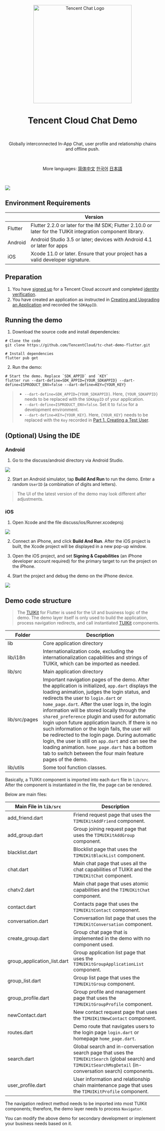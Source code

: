 <p align="center">
  <a href="https://www.tencentcloud.com/products/im?from=pub">
    <img src="https://qcloudimg.tencent-cloud.cn/raw/429a2f58678a1f5b150c6ae04aa0b569.png" width="320px" alt="Tencent Chat Logo" />
  </a>
</p>

<h1 align="center">Tencent Cloud Chat Demo</h1>

<br>

<p align="center">
  Globally interconnected In-App Chat, user profile and relationship chains and offline push.
</p>

<br>

<p align="center">
More languages:
  <a href="https://cloud.tencent.com/document/product/269/68823#.E7.AC.AC.E4.B8.89.E9.83.A8.E5.88.86.EF.BC.9A.E4.BD.BF.E7.94.A8-demo">简体中文</a>
  <a href="https://www.tencentcloud.com/ko/document/product/1047/45907#.ED.8C.8C.ED.8A.B83.3A-demo-.EC.82.AC.EC.9A.A9">한국어</a>
  <a href="https://www.tencentcloud.com/jp/document/product/1047/45907?lang=jp&pg=#.E3.81.9D.E3.81.AE3.EF.BC.9Ademo.E3.81.AE.E4.BD.BF.E7.94.A8">日本語</a>
</p>

<br>

![](https://qcloudimg.tencent-cloud.cn/raw/193ec650f17da6bb33edf5df5d978091.png)

## Environment Requirements

|   | Version |
|---------|---------|
| Flutter | Flutter 2.2.0 or later for the IM SDK; Flutter 2.10.0 or later for the TUIKit integration component library. |
| Android | Android Studio 3.5 or later; devices with Android 4.1 or later for apps |
| iOS | Xcode 11.0 or later. Ensure that your project has a valid developer signature. |

## Preparation

1. You have [signed up](https://intl.cloud.tencent.com/document/product/378/17985) for a Tencent Cloud account and completed [identity verification](https://intl.cloud.tencent.com/document/product/378/3629).
2. You have created an application as instructed in [Creating and Upgrading an Application](https://intl.cloud.tencent.com/document/product/1047/34577) and recorded the `SDKAppID`.


## Running the demo

1. Download the source code and install dependencies:

```shell
# Clone the code
git clone https://github.com/TencentCloud/tc-chat-demo-flutter.git

# Install dependencies
flutter pub get
```

2. Run the demo:
```shell
# Start the demo. Replace `SDK_APPID` and `KEY`
flutter run --dart-define=SDK_APPID={YOUR_SDKAPPID} --dart-define=ISPRODUCT_ENV=false --dart-define=KEY={YOUR_KEY}
```


>- `--dart-define=SDK_APPID={YOUR_SDKAPPID}`. Here, `{YOUR_SDKAPPID}` needs to be replaced with the `SDKAppID` of your application.
>- `--dart-define=ISPRODUCT_ENV=false`. Set it to `false` for a development environment.
>- `--dart-define=KEY={YOUR_KEY}`. Here, `{YOUR_KEY}` needs to be replaced with the `Key` recorded in [Part 1. Creating a Test User](#part1).
>

## (Optional) Using the IDE

### Android

1. Go to the discuss/android directory via Android Studio.

![](https://qcloudimg.tencent-cloud.cn/raw/6516f9b17c58915c4ebc93c5c8829831.png)

2. Start an Android simulator, tap **Build And Run** to run the demo. Enter a random `UserID` (a combination of digits and letters).

> The UI of the latest version of the demo may look different after adjustments.

### iOS

1. Open Xcode and the file discuss/ios/Runner.xcodeproj:

![](https://qcloudimg.tencent-cloud.cn/raw/6d74814ba9bce54c7439e8b3cea53e73.png)

2. Connect an iPhone, and click **Build And Run**. After the iOS project is built, the Xcode project will be displayed in a new pop-up window.

3. Open the iOS project, and set **Signing & Capabilities** (an iPhone developer account required) for the primary target to run the project on the iPhone.

4. Start the project and debug the demo on the iPhone device.

![](https://qcloudimg.tencent-cloud.cn/raw/3fe6bbac88bb21ad7a7822bb297793b3.png)


## Demo code structure

> The [TUIKit](https://www.tencentcloud.com/document/product/1047/50059) for Flutter is used for the UI and business logic of the demo. The demo layer itself is only used to build the application, process navigation redirects, and call instantiated [TUIKit](https://www.tencentcloud.com/document/product/1047/50059) components.


|  Folder  | Description |
|---------|---------|
| lib | Core application directory |
| lib/i18n | Internationalization code, excluding the internationalization capabilities and strings of TUIKit, which can be imported as needed. |
| lib/src | Main application directory |
| lib/src/pages | Important navigation pages of the demo. After the application is initialized, `app.dart` displays the loading animation, judges the login status, and redirects the user to `login.dart` or `home_page.dart`. After the user logs in, the login information will be stored locally through the `shared_preference` plugin and used for automatic login upon future application launch. If there is no such information or the login fails, the user will be redirected to the login page. During automatic login, the user is still on `app.dart` and can see the loading animation. `home_page.dart` has a bottom tab to switch between the four main feature pages of the demo. |
| lib/utils | Some tool function classes. |


Basically, a TUIKit component is imported into each `dart` file in `lib/src`. After the component is instantiated in the file, the page can be rendered.

Below are main files:


|  Main File in `lib/src`  | Description |
|---------|---------|
| add_friend.dart | Friend request page that uses the `TIMUIKitAddFriend` component. |
| add_group.dart | Group joining request page that uses the `TIMUIKitAddGroup` component.|
| blacklist.dart| Blocklist page that uses the `TIMUIKitBlackList` component. |
| chat.dart | Main chat page that uses all the chat capabilities of TUIKit and the `TIMUIKitChat` component. |
| chatv2.dart | Main chat page that uses atomic capabilities and the `TIMUIKitChat` component. |
| contact.dart | Contacts page that uses the `TIMUIKitContact` component. |
| conversation.dart | Conversation list page that uses the `TIMUIKitConversation` component. |
| create_group.dart | Group chat page that is implemented in the demo with no component used. |
| group_application_list.dart | Group application list page that uses the `TIMUIKitGroupApplicationList` component. |
| group_list.dart | Group list page that uses the `TIMUIKitGroup` component.  |
| group_profile.dart | Group profile and management page that uses the `TIMUIKitGroupProfile` component. |
| newContact.dart | New contact request page that uses the `TIMUIKitNewContact` component. |
| routes.dart | Demo route that navigates users to the login page `login.dart` or homepage `home_page.dart`. |
| search.dart | Global search and in-conversation search page that uses the `TIMUIKitSearch` (global search) and `TIMUIKitSearchMsgDetail` (in-conversation search) components. |
| user_profile.dart | User information and relationship chain maintenance page that uses the `TIMUIKitProfile` component. |

The navigation redirect method needs to be imported into most TUIKit components; therefore, the demo layer needs to process `Navigator`.

You can modify the above demo for secondary development or implement your business needs based on it.
